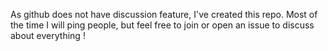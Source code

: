 As github does not have discussion feature, I've created this repo. 
Most of the time I will ping people, but feel free to join or open an issue to discuss about everything !
